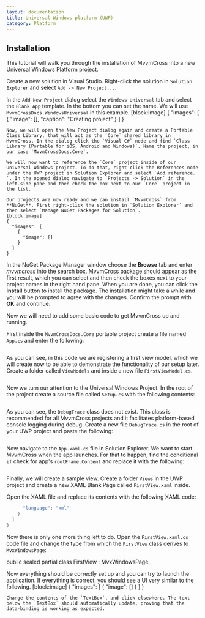 ```yaml
---
layout: documentation
title: Universal Windows platform (UWP)
category: Platform
---
```

## Installation
This tutorial will walk you through the installation of MvvmCross into a new Universal Windows Platform project.

Create a new solution in Visual Studio. Right-click the solution in `Solution Explorer` and select `Add -> New Project...`.

In the `Add New Project` dialog select the `Windows Universal` tab and select the `Blank App` template. In the bottom you can set the name. We will use `MvvmCrossDocs.WindowsUniversal` in this example.
[block:image]
{
  "images": [
    {
      "image": [],
      "caption": "Creating project"
    }
  ]
}
```
Now, we will open the New Project dialog again and create a Portable Class Library, that will act as the `Core` shared library in MvvmCross. In the dialog click the `Visual C#` node and find `Class Library (Portable for iOS, Android and Windows)`. Name the project, in our case `MvvmCrossDocs.Core`.

We will now want to reference the `Core` project inside of our Universal Windows project. To do that, right-click the References node under the UWP project in Solution Explorer and select `Add reference…`. In the opened dialog navigate to `Projects -> Solution` in the left-side pane and then check the box next to our `Core` project in the list.

Our projects are now ready and we can install `MvvmCross` from **NuGet**. First right-click the solution in `Solution Explorer` and then select `Manage NuGet Packages for Solution`.
[block:image]
{
  "images": [
    {
      "image": []
    }
  ]
}
```
In the NuGet Package Manager window choose the **Browse** tab and enter *mvvmcross* into the search box. MvvmCross package should appear as the first result, which you can select and then check the boxes next to your project names in the right hand pane. When you are done, you can click the **Install** button to install the package. The installation might take a while and you will be prompted to agree with the changes. Confirm the prompt with **OK** and continue.

Now we will need to add some basic code to get MvvmCross up and running.

First inside the `MvvmCrossDocs.Core` portable project create a file named `App.cs` and enter the following:
```C# using MvvmCross.Platform.IoC;\n\nnamespace MvvmCrossDocs.Core\n{\n    public class App : MvvmCross.Core.ViewModels.MvxApplication\n    {\n        public override void Initialize()\n        {\n            CreatableTypes()\n                .EndingWith(\"Service\")\n                .AsInterfaces()\n                .RegisterAsLazySingleton();\n\n            RegisterAppStart<ViewModels.FirstViewModel>();\n        }\n    }\n}",
```
As you can see, in this code we are registering a first view model, which we will create now to be able to demonstrate the functionality of our setup later. Create a folder called `ViewModels` and inside a new file `FirstViewModel.cs`.
```C# using MvvmCross.Core.ViewModels;\n\nnamespace MvvmCrossDocs.Core.ViewModels\n{\n    public class FirstViewModel \n        : MvxViewModel\n    {\n        private string _hello = \"Hello MvvmCross\";\n        public string Hello\n        { \n            get { return _hello; }\n            set { SetProperty (ref _hello, value); }\n        }\n    }\n}",
```
Now we turn our attention to the Universal Windows Project. In the root of the project create a source file called `Setup.cs` with the following contents:
```C# using MvvmCross.Core.ViewModels;\nusing MvvmCross.Platform.Platform;\nusing MvvmCross.WindowsUWP.Platform;\nusing Windows.UI.Xaml.Controls;\n\nnamespace MvvmCrossDocs.WindowsUniversal\n{\n    public class Setup : MvxWindowsSetup\n    {\n        public Setup( Frame rootFrame ) : base( rootFrame )\n        {\n        }\n\n        protected override IMvxApplication CreateApp()\n        {\n            return new Core.App();\n        }\n\n        protected override IMvxTrace CreateDebugTrace()\n        {\n            return new DebugTrace();\n        }\n    }\n}\n",
```
As you can see, the `DebugTrace` class does not exist. This class is recommended for all MvvmCross projects and it facilitates platform-based console logging during debug. Create a new file `DebugTrace.cs` in the root of your UWP project and paste the following:
```C# using System;\nusing System.Diagnostics;\nusing MvvmCross.Platform.Platform;\n\nnamespace MvvmCrossDocs.WindowsUniversal\n{\n    public class DebugTrace : IMvxTrace\n    {\n        public void Trace( MvxTraceLevel level, string tag, Func<string> message )\n        {\n            Debug.WriteLine( tag + \":\" + level + \":\" + message() );\n        }\n\n        public void Trace( MvxTraceLevel level, string tag, string message )\n        {\n            Debug.WriteLine( tag + \":\" + level + \":\" + message );\n        }\n\n        public void Trace( MvxTraceLevel level, string tag, string message, params object[] args )\n        {\n            try\n            {\n                Debug.WriteLine( tag + \":\" + level + \":\" + message, args );\n            }\n            catch ( FormatException )\n            {\n                Trace( MvxTraceLevel.Error, tag, \"Exception during trace of {0} {1}\", level, message );\n            }\n        }\n    }\n}",
```
Now navigate to the `App.xaml.cs` file in Solution Explorer. We want to start MvvmCross when the app launches. For that to happen, find the conditional `if` check for app's `rootFrame.Content` and replace it with the following:
```C# if (rootFrame.Content == null)\n{\n    var setup = new Setup( rootFrame );\n    setup.Initialize();\n\n    var start = MvvmCross.Platform.Mvx.Resolve<MvvmCross.Core.ViewModels.IMvxAppStart>();\n    start.Start();\n}",
```
Finally, we will create a sample view. Create a folder `Views` in the UWP project and create a new XAML Blank Page called `FirstView.xaml` inside.

Open the XAML file and replace its contents with the following XAML code:
```C# <views:MvxWindowsPage\n    x:Class=\"MvvmCrossDocs.WindowsUniversal.Views.FirstView\"\n    xmlns=\"http://schemas.microsoft.com/winfx/2006/xaml/presentation\"\n    xmlns:x=\"http://schemas.microsoft.com/winfx/2006/xaml\"\n    xmlns:d=\"http://schemas.microsoft.com/expression/blend/2008\"\n    xmlns:mc=\"http://schemas.openxmlformats.org/markup-compatibility/2006\"\n    xmlns:views=\"using:MvvmCross.WindowsUWP.Views\"\n    mc:Ignorable=\"d\">\n\n    <Grid Background=\"{StaticResource ApplicationPageBackgroundThemeBrush}\">\n        <StackPanel>\n            <TextBox Text=\"{Binding Hello, Mode=TwoWay}\" />\n            <TextBlock Text=\"{Binding Hello}\" />\n        </StackPanel>\n    </Grid>\n</views:MvxWindowsPage>",
      "language": "xml"
    }
  ]
}
```
Now there is only one more thing left to do. Open the `FirstView.xaml.cs` code file and change the type from which the `FirstView` class derives to `MvxWindowsPage`:

public sealed partial class FirstView : MvxWindowsPage

Now everything should be correctly set up and you can try to launch the application. If everything is correct, you should see a UI very similar to the following.
[block:image]
{
  "images": [
    {
      "image": []
    }
  ]
}
```
Change the contents of the `TextBox`, and click elsewhere. The text below the `TextBox` should automatically update, proving that the data-binding is working as expected.